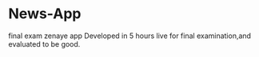 # News-App
final exam zenaye app
Developed in 5 hours live for final examination,and evaluated to be good.
